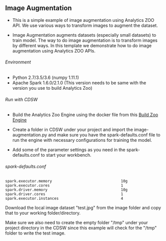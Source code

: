 ## Image Augmentation
* This is a simple example of image augmentation using Analytics ZOO API. We use various ways to transform images to augment the dataset. 

* Image Augmentation augments datasets (especially small datasets) to train model. The way to do image augmentation is to transform images by different ways. In this template we demonstrate how to do image augmentation using Analytics ZOO APIs.

###### Environment
* Python 2.7/3.5/3.6 (numpy 1.11.1)
* Apache Spark 1.6.0/2.1.0 (This version needs to be same with the version you use to build Analytics Zoo)

###### Run with CDSW
* Build the Analytics Zoo Engine using the docker file from this [Build Zoo Engine](https://github.com/dell-ai-engineering/bigdlengine4cdsw/tree/master/analytics-zoo)

* Create a folder in CDSW under your project and import the image-augmentation.py and make sure you have the spark-defaults.conf file to run the engine with necessary configurations for training the model.

* Add some of the parameter settings as you need in the spark-defaults.conf to start your workbench.

###### spark-defaults.conf
    spark.executor.memory                               10g
    spark.executor.cores                                1
    spark.driver.memory                                 10g
    spark.driver.cores                                  1
    spark.executor.instances                            4

Download the local image dataset "test.jpg" from the image folder and copy that to your working folder/directory.


Make sure we also need to create the empty folder "/tmp" under your project directory in the CDSW since this example will check for the "/tmp" folder to write the test image.

